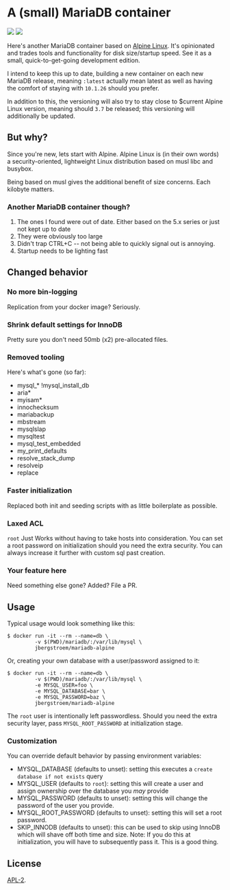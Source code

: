 # A (small) MariaDB container

[![](https://images.microbadger.com/badges/version/jbergstroem/mariadb-alpine.svg)](https://microbadger.com/images/jbergstroem/mariadb-alpine "Get your own version badge on microbadger.com") [![](https://images.microbadger.com/badges/image/jbergstroem/mariadb-alpine.svg)](https://microbadger.com/images/jbergstroem/mariadb-alpine "Get your own image badge on microbadger.com") 

Here's another MariaDB container based on [Alpine Linux][1]. It's opinionated and trades tools and functionality for disk size/startup speed. See it as a small, quick-to-get-going development edition.

I intend to keep this up to date, building a new container on each new MariaDB release, meaning `:latest` actually mean latest as well as having the comfort of staying with `10.1.26` should you prefer.

In addition to this, the versioning will also try to stay close to $current Alpine Linux version, meaning should `3.7` be released; this versioning will additionally be updated.

[1]: https://alpinelinux.org


## But why?

Since you're new, lets start with Alpine. Alpine Linux is (in their own words) a security-oriented, lightweight Linux distribution based on musl libc and busybox.

Being based on musl gives the additional benefit of size concerns. Each kilobyte matters.

### Another MariaDB container though?

1.  The ones I found were out of date. Either based on the 5.x series or just not kept up to date
2.  They were obviously too large
3.  Didn't trap CTRL+C -- not being able to quickly signal out is annoying.
4.  Startup needs to be lighting fast


## Changed behavior

### No more bin-logging

Replication from your docker image? Seriously.

### Shrink default settings for InnoDB

Pretty sure you don't need 50mb (x2) pre-allocated files.

### Removed tooling

Here's what's gone (so far):
-   mysql_* !mysql_install_db 
-   aria*
-   myisam*
-   innochecksum
-   mariabackup
-   mbstream
-   mysqlslap
-   mysqltest
-   mysql_test_embedded
-   my_print_defaults
-   resolve_stack_dump
-   resolveip
-   replace

### Faster initialization

Replaced both init and seeding scripts with as little boilerplate as possible.

### Laxed ACL

`root` Just Works without having to take hosts into consideration. You can set a root password on initialization should you need the extra security. You can
always increase it further with custom sql past creation.

### Your feature here

Need something else gone? Added? File a PR.


## Usage

Typical usage would look something like this:
```console
$ docker run -it --rm --name=db \
         -v $(PWD)/mariadb/:/var/lib/mysql \
         jbergstroem/mariadb-alpine
```

Or, creating your own database with a user/password assigned to it:
```console
$ docker run -it --rm --name=db \
         -v $(PWD)/mariadb/:/var/lib/mysql \
         -e MYSQL_USER=foo \
         -e MYSQL_DATABASE=bar \
         -e MYSQL_PASSWORD=baz \
         jbergstroem/mariadb-alpine
```

The `root` user is intentionally left passwordless. Should you need the extra security layer, pass `MYSQL_ROOT_PASSWORD` at initialization stage.

### Customization

You can override default behavior by passing environment variables:

-   MYSQL_DATABASE (defaults to unset): setting this executes a
    `create database if not exists` query
-   MYSQL_USER (defaults to `root`): setting this will create a user and assign
    ownership over the database you _may_ provide
-   MYSQL_PASSWORD (defaults to unset): setting this will change the password
    of the user you provide.
-   MYSQL_ROOT_PASSWORD (defaults to unset): setting this will set a
    root password.
-   SKIP_INNODB (defaults to unset): this can be used to skip using InnoDB
    which will shave off both time and size. Note: If you do this at
    initialization, you will have to subsequently pass it. This is a good thing.


## License

[APL-2](./LICENSE).
